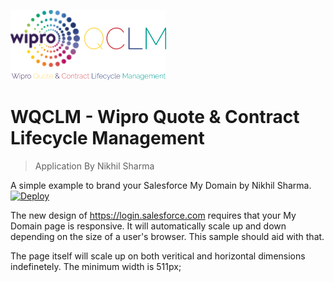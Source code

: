 ![WQCLM LOGO](/images/WQCLM-LOGO-TRIMMED.png?raw=true "WQCLM - Wipro Quote & Contract Lifecycle Management")
# WQCLM - Wipro Quote & Contract Lifecycle Management
> Application By Nikhil Sharma

A simple example to brand your Salesforce My Domain by Nikhil Sharma.
[![Deploy](https://www.herokucdn.com/deploy/button.png)](https://heroku.com/deploy?template=https://github.com/NikVerse/wqclm)

The new design of https://login.salesforce.com requires that your My Domain page is responsive.   It will automatically scale up and down depending on the size of a user's browser. This sample should aid with that.

The page itself will scale up on both veritical and horizontal dimensions indefinetely. The minimum width is 511px;